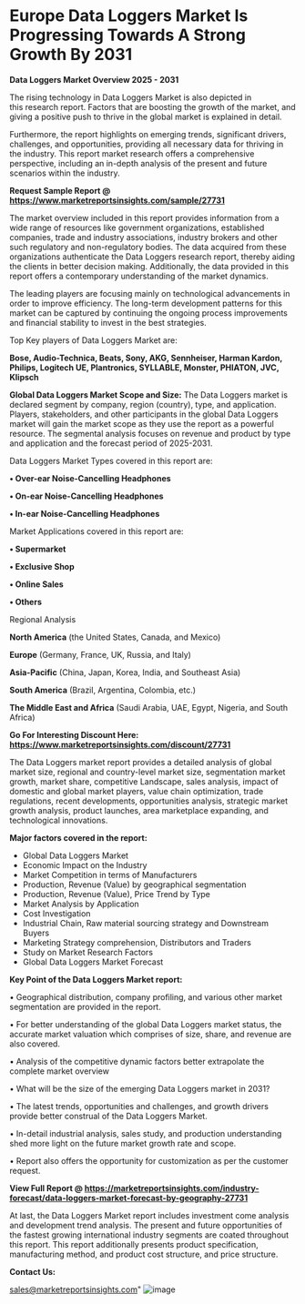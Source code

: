 # Europe Data Loggers Market Is Progressing Towards A Strong Growth By 2031

<Strong> Data Loggers Market Overview 2025 - 2031</strong>

The rising technology in Data Loggers Market is also depicted in this research report. Factors that are boosting the growth of the market, and giving a positive push to thrive in the global market is explained in detail.

Furthermore, the report highlights on emerging trends, significant drivers, challenges, and opportunities, providing all necessary data for thriving in the industry. This report market research offers a comprehensive perspective, including an in-depth analysis of the present and future scenarios within the industry.

<strong>Request Sample Report @ <a href=https://www.marketreportsinsights.com/sample/27731>https://www.marketreportsinsights.com/sample/27731</a></strong>

The market overview included in this report provides information from a wide range of resources like government organizations, established companies, trade and industry associations, industry brokers and other such regulatory and non-regulatory bodies. The data acquired from these organizations authenticate the Data Loggers research report, thereby aiding the clients in better decision making. Additionally, the data provided in this report offers a contemporary understanding of the market dynamics.

The leading players are focusing mainly on technological advancements in order to improve efficiency. The long-term development patterns for this market can be captured by continuing the ongoing process improvements and financial stability to invest in the best strategies.

Top Key players of Data Loggers Market are:

<strong>Bose, Audio-Technica, Beats, Sony, AKG, Sennheiser, Harman Kardon, Philips, Logitech UE, Plantronics, SYLLABLE, Monster, PHIATON, JVC, Klipsch</strong>

<strong><b>Global Data Loggers Market Scope and Size:</b></strong>
The Data Loggers market is declared segment by company, region (country), type, and application. Players, stakeholders, and other participants in the global Data Loggers market will gain the market scope as they use the report as a powerful resource. The segmental analysis focuses on revenue and product by type and application and the forecast period of 2025-2031.

Data Loggers Market Types covered in this report are:

<strong>• Over-ear Noise-Cancelling Headphones

• On-ear Noise-Cancelling Headphones

• In-ear Noise-Cancelling Headphones</strong>

Market Applications covered in this report are:

<strong>• Supermarket

• Exclusive Shop

• Online Sales

• Others</strong> 

Regional Analysis

<strong>North America</strong> (the United States, Canada, and Mexico)

<strong>Europe</strong> (Germany, France, UK, Russia, and Italy)

<strong>Asia-Pacific</strong> (China, Japan, Korea, India, and Southeast Asia)

<strong>South America</strong> (Brazil, Argentina, Colombia, etc.)

<strong>The Middle East and Africa</strong> (Saudi Arabia, UAE, Egypt, Nigeria, and South Africa)

<strong>Go For Interesting Discount Here: <a href=https://www.marketreportsinsights.com/discount/27731>https://www.marketreportsinsights.com/discount/27731</a></strong>

The Data Loggers market report provides a detailed analysis of global market size, regional and country-level market size, segmentation market growth, market share, competitive Landscape, sales analysis, impact of domestic and global market players, value chain optimization, trade regulations, recent developments, opportunities analysis, strategic market growth analysis, product launches, area marketplace expanding, and technological innovations.

<strong><b>Major factors covered in the report:</b></strong>
<ul>
  <li>Global Data Loggers Market </li>
  <li>Economic Impact on the Industry</li>
  <li>Market Competition in terms of Manufacturers</li>
  <li>Production, Revenue (Value) by geographical segmentation</li>
  <li>Production, Revenue (Value), Price Trend by Type</li>
  <li>Market Analysis by Application</li>
  <li>Cost Investigation</li>
  <li>Industrial Chain, Raw material sourcing strategy and Downstream Buyers</li>
  <li>Marketing Strategy comprehension, Distributors and Traders</li>
  <li>Study on Market Research Factors</li>
  <li>Global Data Loggers Market Forecast</li>
</ul>

<strong><b>Key Point of the Data Loggers Market report:</b></strong>

• Geographical distribution, company profiling, and various other market segmentation are provided in the report.

• For better understanding of the global Data Loggers market status, the accurate market valuation which comprises of size, share, and revenue are also covered.

• Analysis of the competitive dynamic factors better extrapolate the complete market overview

• What will be the size of the emerging Data Loggers market in 2031?

• The latest trends, opportunities and challenges, and growth drivers provide better construal of the Data Loggers Market.

• In-detail industrial analysis, sales study, and production understanding shed more light on the future market growth rate and scope.

• Report also offers the opportunity for customization as per the customer request.

<strong><b>View Full Report @ <a href=https://marketreportsinsights.com/industry-forecast/data-loggers-market-forecast-by-geography-27731>https://marketreportsinsights.com/industry-forecast/data-loggers-market-forecast-by-geography-27731</a></b></strong>


At last, the Data Loggers Market report includes investment come analysis and development trend analysis. The present and future opportunities of the fastest growing international industry segments are coated throughout this report. This report additionally presents product specification, manufacturing method, and product cost structure, and price structure.

<strong>Contact Us:</strong>

sales@marketreportsinsights.com"
![image](https://github.com/user-attachments/assets/de4034dc-e947-4f34-8474-8108ea60c890)
